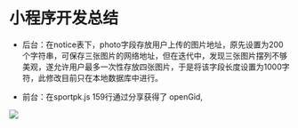# 小程序开发总结

* 后台：在notice表下，photo字段存放用户上传的图片地址，原先设置为200个字符串，可保存三张图片的网络地址，但在迭代中，发现三张图片摆列不够美观，遂允许用户最多一次性存放四张图片，于是将该字段长度设置为1000字符，此修改目前只在本地数据库中进行。

* 前台：在sportpk.js 159行通过分享获得了 openGid,

![](D:\悦动在线\总结\分享获取openGid.PNG)
